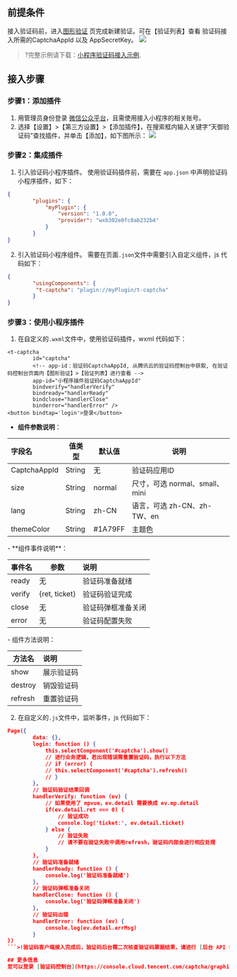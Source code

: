 ## 前提条件
接入验证码前，进入[图形验证](https://console.cloud.tencent.com/captcha/graphical)  页完成新建验证。可在【验证列表】查看 验证码接入所需的CaptchaAppId 以及 AppSecretKey。
![](https://main.qcloudimg.com/raw/a15105526bbcf8c0b51b5cdafeefb92c.png)
>?完整示例请下载：[小程序验证码接入示例](https://captcha-1254257443.cos.ap-guangzhou.myqcloud.com/applets/demo.zip).

## 接入步骤
###  步骤1：添加插件
1. 用管理员身份登录 [微信公众平台](https://mp.weixin.qq.com/)，且需使用接入小程序的相关账号。
2. 选择【设置】>【第三方设置】>【添加插件】，在搜索框内输入关键字“天御验证码”查找插件，并单击【添加】，如下图所示：
![](https://main.qcloudimg.com/raw/9a4e504ef26affc341a55eacdfc316f7.png)

###  步骤2：集成插件
1. 引入验证码小程序插件。
使用验证码插件前，需要在 `app.json` 中声明验证码小程序插件，如下：
```json
{
		"plugins": {
			"myPlugin": {
				"version": "1.0.0",
				"provider": "wxb302e0fc8ab232b4"
			}
		}
}
```
2. 引入验证码小程序组件。
需要在页面`.json`文件中需要引入自定义组件，js 代码如下：
```json
{
		"usingComponents": {
		 "t-captcha": "plugin://myPlugin/t-captcha"
		}
}
```

### 步骤3：使用小程序插件
1. 在自定义的`.wxml`文件中，使用验证码插件，wxml 代码如下：
```plaintext
<t-captcha
		id="captcha"
		<!-- app-id：验证码CaptchaAppId, 从腾讯云的验证码控制台中获取, 在验证码控制台页面内【图形验证】>【验证列表】进行查看 -->
		app-id="小程序插件验证码CaptchaAppId"
		bindverify="handlerVerify"
		bindready="handlerReady"
		bindclose="handlerClose"
		binderror="handlerError" />
<button bindtap='login'>登录</button>
```
 - **组件参数说明**：
<table>
<thead>
<tr>
<th align="left">字段名</th>
<th>值类型</th>
<th>默认值</th>
<th>说明</th>
</tr>
</thead>
<tbody><tr>
<td align="left">CaptchaAppId</td>
<td>String</td>
<td>无</td>
<td>验证码应用ID</td>
</tr>
<tr>
<td align="left">size</td>
<td>String</td>
<td>normal</td>
<td>尺寸，可选 normal、small、mini</td>
</tr>
<tr>
<td align="left">lang</td>
<td>String</td>
<td>zh-CN</td>
<td>语言，可选 zh-CN、zh-TW、en</td>
</tr>
<tr>
<td align="left">themeColor</td>
<td>String</td>
<td>#1A79FF</td>
<td>主题色</td>
</tr>
</tbody></table>
 - **组件事件说明**：
<table>
<thead>
<tr>
<th>事件名</th>
<th>参数</th>
<th align="left">说明</th>
</tr>
</thead>
<tbody><tr>
<td>ready</td>
<td>无</td>
<td align="left">验证码准备就绪</td>
</tr>
<tr>
<td>verify</td>
<td>{ret, ticket}</td>
<td align="left">验证码验证完成</td>
</tr>
<tr>
<td>close</td>
<td>无</td>
<td align="left">验证码弹框准备关闭</td>
</tr>
<tr>
<td>error</td>
<td>无</td>
<td align="left">验证码配置失败</td>
</tr>
</tbody></table>
 - 组件方法说明：
 <table>
 <thead>
 <tr>
 <th>方法名</th>
<th align="left">说明</th>
</tr>
</thead>
<tbody><tr>
<td>show</td>
<td align="left"> 展示验证码</td>
</tr>
<tr>
<td>destroy</td>
<td align="left">销毁验证码</td></tr>
<tr>
<td>refresh</td>
<td align="left">重置验证码</td>
</tr>
</tbody></table>

2. 在自定义的`.js`文件中，监听事件，js 代码如下：
```json
Page({
		data: {},
		login: function () {
			this.selectComponent('#captcha').show()
			// 进行业务逻辑，若出现错误需重置验证码，执行以下方法
			// if (error) {
			// this.selectComponent('#captcha').refresh()
			// }
		},
		// 验证码验证结果回调
		handlerVerify: function (ev) {
			// 如果使用了 mpvue，ev.detail 需要换成 ev.mp.detail
			if(ev.detail.ret === 0) {
				// 验证成功
				console.log('ticket:', ev.detail.ticket)
			} else {
				// 验证失败
				// 请不要在验证失败中调用refresh，验证码内部会进行相应处理
			}
		},    
		// 验证码准备就绪
		handlerReady: function () {
			console.log('验证码准备就绪')
		},    
		// 验证码弹框准备关闭
		handlerClose: function () {
			console.log('验证码弹框准备关闭')
		},
		// 验证码出错
		handlerError: function (ev) {
			console.log(ev.detail.errMsg)
		}
})
```>!验证码客户端接入完成后，验证码后台需二次核查验证码票据结果，请进行 [后台 API 接入](https://console.cloud.tencent.com/api/explorer?Product=captcha&Version=2019-07-22&Action=DescribeCaptchaMiniResult&SignVersion=) 操作，确保验证安全性。更多详情请参见 [核查验证码小程序插件票据结果](https://cloud.tencent.com/document/product/1110/48499) 文档。

## 更多信息
您可以登录 [验证码控制台](https://console.cloud.tencent.com/captcha/graphical) ，在页面右上角单击【快速咨询】，了解更多详细信息。
